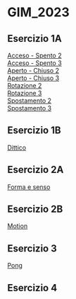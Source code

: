# GIM_2023

## Esercizio 1A  
[Acceso - Spento 2]()   
[Acceso - Spento 3]()  
[Aperto - Chiuso 2]()  
[Aperto - Chiuso 3]()  
[Rotazione 2]()  
[Rotazione 3]()  
[Spostamento 2]()  
[Spostamento 3]()  
## Esercizio 1B
[Dittico]()  
## Esercizio 2A
[Forma e senso](https://larobernasconi.github.io/GIM_2023/Esercizio_2A/)  
## Esercizio 2B
[Motion]()  
## Esercizio 3
[Pong]()  
## Esercizio 4
